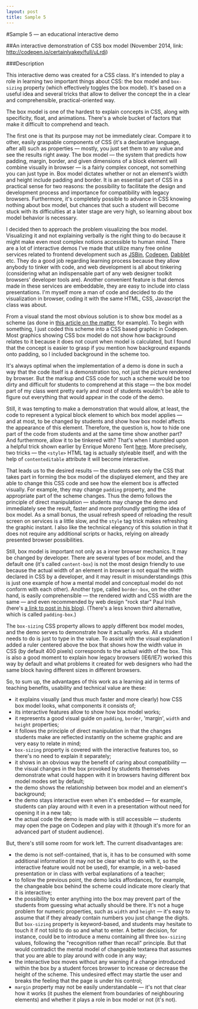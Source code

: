 ```yaml
---
layout: post
title: Sample 5
---
```


#Sample 5 — an educational interactive demo

##An interactive demonstration of CSS box model (November 2014, link: http://codepen.io/certainlyakey/full/uLrdj)

###Description

This interactive demo was created for a CSS class. It's intended to play a role in learning two important things about CSS: the box model and `box-sizing` property (which effectively toggles the box model). It's based on a useful idea and several tricks that allow to deliver the concept the in a clear and comprehensible, practical-oriented way.

The box model is one of the hardest to explain concepts in CSS, along with specificity, float, and animations. There's a whole bucket of factors that make it difficult to comprehend and teach. 

The first one is that its purpose may not be immediately clear. Compare it to other, easily graspable components of CSS (it's a declarative language, after all) such as properties — mostly, you just set them to any value and see the results right away.  The box model — the system that predicts how padding, margin, border, and given dimensions of a block element will combine visually in browser — is a fairly complex concept, not something you can just type in. Box model dictates whether or not an element’s width and height include padding and border. It is an essential part of CSS in a practical sense for two reasons: the possibility to facilitate the design and development process and importance for compatibility with legacy browsers. Furthermore, it's completely possible to advance in CSS knowing nothing about box model, but chances that such a student will become stuck with its difficulties at a later stage are very high, so learning about box model behavior is necessary.

I decided then to approach the problem visualizing the box model. Visualizing it and not explaining verbally is the right thing to do because it might make even most complex notions accessible to human mind. There are a lot of interactive demos I've made that utilize many free online services related to frontend development such as [JSBin](http://www.jsbin.com), [Codepen](http://www.codepen.io), [Dabblet](http://dabblet.com/) etc. They do a good job regarding learning process because they allow anybody to tinker with code, and web development is all about tinkering (considering what an indispensable part of any web designer toolkit browsers' developer tools are). Another convenient feature is that demos made in these services are embeddable, they are easy to include into class presentations. I'm myself more a man of code and decided to do the visualization in browser, coding it with the same HTML, CSS, Javascript the class was about.

From a visual stand the most obvious solution is to show box model as a scheme (as done in [this article on the matter](https://css-tricks.com/the-css-box-model/), for example). To begin with something, I just coded this scheme into a CSS based graphic in Codepen. Most graphics showing CSS box model do not show how background relates to it because it does not count when model is calculated, but I found that the concept is easier to grasp if you mention how background expands onto padding, so I included background in the scheme too.

It's always optimal when the implementation of a demo is done in such a way that the code itself is a demonstration too, not just the picture rendered by browser. But the markup and CSS code for such a scheme would be too dirty and difficult for students to comprehend at this stage — the box model part of my class went pretty early and most of students wouldn't be able to figure out everything that would appear in the code of the demo. 

Still, it was tempting to make a demonstration that would allow, at least, the code to represent a typical block element to which box model applies — and at most, to be changed by students and show how box model affects the appearance of this element. Therefore, the question is, how to hide one part of the code from students and at the same time show another part? And furthermore, allow it to be tinkered with? That's when I stumbled upon a helpful trick shown earlier by Enrique Moreno Tent [here](http://codepen.io/dbugger/pen/IstHx). More precisely, two tricks — the `<style>` HTML tag is actually styleable itself, and with the help of `contenteditable` attribute it will become interactive. 

That leads us to the desired results — the students see only the CSS that takes part in forming the box model of the displayed element, and they are able to change this CSS code and see how the element box is affected visually. For example, they may change `padding` property, and the appropriate part of the scheme changes. Thus the demo follows the principle of direct manipulation — students may change the demo and immediately see the result, faster and more profoundly getting the idea of box model. As a small bonus, the usual refresh speed of reloading the result screen on services is a little slow, and the `style` tag trick makes refreshing the graphic instant. I also like the technical elegancy of this solution in that it does not require any additional scripts or hacks, relying on already presented browser possibilities.

Still, box model is important not only as a inner browser mechanics. It may be changed by developer. There are several types of box model, and the default one (it's called `content-box`) is not the most design friendly to use because the actual width of an element in browser is not equal the width declared in CSS by a developer, and it may result in misunderstandings (this is just one example of how a mental model and conceptual model do not conform with each other). Another type, called `border-box`, on the other hand, is easily comprehensible — the rendered width and CSS width are the same — and even recommended by web design "rock star" Paul Irish (here's [a link to post in his blog](http://paulirish.com/2012/box-sizing-border-box-ftw/)). (There's a less known third alternative, which is called `padding-box`.)

The `box-sizing` CSS property allows to apply different box model modes, and the demo serves to demonstrate how it actually works. All a student needs to do is just to type in the value. To assist with the visual explanation I added a ruler centered above the box that shows how the width value in CSS (by default 400 pixels) corresponds to the actual width of the box. This is also a good moment to explain how legacy browsers (IE6/IE7) worked this way by default and what problems it created for web designers who had the same block having different sizes in different browsers.

So, to sum up, the advantages of this work as a learning aid in terms of teaching benefits, usability and technical value are these:

- it explains visually (and thus much faster and more clearly) how CSS box model looks, what components it consists of;
- its interactive features allow to show how box model works;
- it represents a good visual guide on `padding`, `border`, 'margin', `width` and `height` properties;
- it follows the principle of direct manipulation in that the changes students make are reflected instantly on the scheme graphic and are very easy to relate in mind;
- `box-sizing` property is covered with the interactive features too, so there's no need to explain it separately;
- it shows in an obvious way the benefit of caring about compatibility — the visual changes in the box provoked by students themselves demonstrate what could happen with it in browsers having different box model modes set by default;
- the demo shows the relationship between box model and an element's background;
- the demo stays interactive even when it's embedded — for example, students can play around with it even in a presentation without need for opening it in a new tab;
- the actual code the demo is made with is still accessible — students may open the page on Codepen and play with it (though it's more for an advanced part of student audience).

But, there's still some room for work left. The current disadvantages are:

- the demo is not self-contained, that is, it has to be consumed with some additional information (it may not be clear what to do with it, so the interactive feature would not be used), for example, in a web-based presentation or in class with verbal explanations of a teacher;
- to follow the previous point, the demo lacks affordances, for example, the changeable box behind the scheme could indicate more clearly that it is interactive;
- the possibility to enter anything into the box may prevent part of the students from guessing what actually should be there. It's not a huge problem for numeric properties, such as `width` and `height` — it's easy to assume that if they already contain numbers you just change the digits. But `box-sizing` property is keyword-based, and students may hesitate to touch it if not told to do so and what to enter. A better decision, for instance, could be to introduce a menu containing all three `box-sizing` values, following the "recognition rather than recall" principle. But that would contradict the mental model of changeable textarea that assumes that you are able to play around with code in any way; 
- the interactive box moves without any warning if a change introduced within the box by a student forces browser to increase or decrease the height of the scheme. This undesired effect may startle the user and breaks the feeling that the page is under his control;
- `margin` property may not be easily understandable — it's not that clear how it works (it pushes the element from boundaries of neighbouring elements) and whether it plays a role in box model or not (it's not).